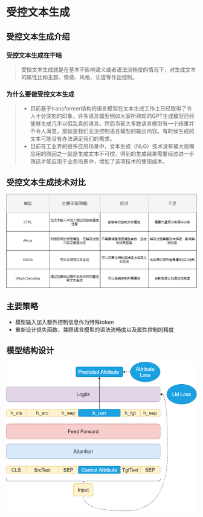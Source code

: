 # 受控文本生成

## 受控文本生成介绍

### 受控文本生成在干啥
> 受控文本生成就是在基本不影响语义或者语法流畅度的情况下，对生成文本的属性比如主题、情感、风格、长度等作出控制。

### 为什么要做受控文本生成
>* 目前基于transformer结构的语言模型在文本生成工作上已经取得了令人十分深刻的印象，许多语言模型例如大家所熟知的GPT生成模型已经能够生成几乎以假乱真的语言。然而当前大多数语言模型有一个结果并不令人满意，那就是我们无法控制语言模型的输出内容。有时候生成的文本可能没有办法满足我们的需求。
>* 目前在工业界的很多应用场景中，文本生成（NLG）技术没有被大规模应用的原因之一就是生成文本不可控，得到的生成结果需要经过进一步筛选才能应用于业务场景中，增加了该项技术的使用成本。

## 受控文本生成技术对比
![text_generation_compare](./text_generation_compare.png)

## 主要策略
* 模型输入加入额外控制信息作为特殊token
* 重新设计损失函数，兼顾语言模型的语法流畅度以及属性控制的精度

## 模型结构设计
![text_generation_architecture](./模型结构.png)
